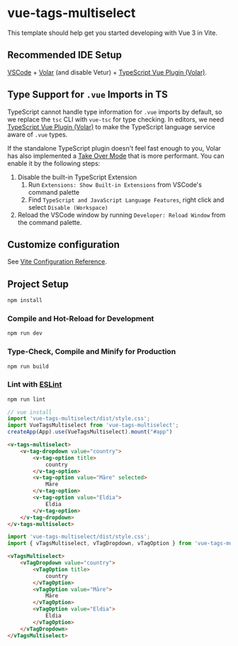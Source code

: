 # vue-tags-multiselect

This template should help get you started developing with Vue 3 in Vite.

## Recommended IDE Setup

[VSCode](https://code.visualstudio.com/) + [Volar](https://marketplace.visualstudio.com/items?itemName=Vue.volar) (and disable Vetur) + [TypeScript Vue Plugin (Volar)](https://marketplace.visualstudio.com/items?itemName=Vue.vscode-typescript-vue-plugin).

## Type Support for `.vue` Imports in TS

TypeScript cannot handle type information for `.vue` imports by default, so we replace the `tsc` CLI with `vue-tsc` for type checking. In editors, we need [TypeScript Vue Plugin (Volar)](https://marketplace.visualstudio.com/items?itemName=Vue.vscode-typescript-vue-plugin) to make the TypeScript language service aware of `.vue` types.

If the standalone TypeScript plugin doesn't feel fast enough to you, Volar has also implemented a [Take Over Mode](https://github.com/johnsoncodehk/volar/discussions/471#discussioncomment-1361669) that is more performant. You can enable it by the following steps:

1. Disable the built-in TypeScript Extension
    1) Run `Extensions: Show Built-in Extensions` from VSCode's command palette
    2) Find `TypeScript and JavaScript Language Features`, right click and select `Disable (Workspace)`
2. Reload the VSCode window by running `Developer: Reload Window` from the command palette.

## Customize configuration

See [Vite Configuration Reference](https://vitejs.dev/config/).

## Project Setup

```sh
npm install
```

### Compile and Hot-Reload for Development

```sh
npm run dev
```

### Type-Check, Compile and Minify for Production

```sh
npm run build
```

### Lint with [ESLint](https://eslint.org/)

```sh
npm run lint
```

```js
// vue install
import 'vue-tags-multiselect/dist/style.css';
import VueTagsMultiselect from 'vue-tags-multiselect';
createApp(App).use(VueTagsMultiselect).mount("#app")
```
```html
<v-tags-multiselect>
    <v-tag-dropdown value="country">
        <v-tag-option title>
            country
        </v-tag-option>
        <v-tag-option value="Māre" selected>
            Māre
        </v-tag-option>
        <v-tag-option value="Eldia">
            Eldia
        </v-tag-option>
    </v-tag-dropdown>
</v-tags-multiselect>
```

```js
import 'vue-tags-multiselect/dist/style.css';
import { vTagsMultiselect, vTagDropdown, vTagOption } from 'vue-tags-multiselect'
```
```html
<vTagsMultiselect>
    <vTagDropdown value="country">
        <vTagOption title>
            country
        </vTagOption>
        <vTagOption value="Māre">
            Māre
        </vTagOption>
        <vTagOption value="Eldia">
            Eldia
        </vTagOption>
    </vTagDropdown>
</vTagsMultiselect>
```
